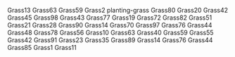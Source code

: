 Grass13
Grass63
Grass59
Grass2
planting-grass
Grass80
Grass20
Grass42
Grass45
Grass98
Grass43
Grass77
Grass19
Grass72
Grass82
Grass51
Grass21
Grass28
Grass90
Grass14
Grass70
Grass97
Grass76
Grass44
Grass48
Grass78
Grass56
Grass10
Grass63
Grass40
Grass59
Grass55
Grass42
Grass91
Grass23
Grass35
Grass89
Grass14
Grass76
Grass44
Grass85
Grass1
Grass11
